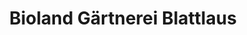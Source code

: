 ---
title: "Bioland Gärtnerei Blattlaus"
url: /maxdorf/bioland-gaertnerei-blattlaus/
shop: Hofladen
---
